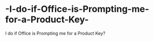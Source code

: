 # -I-do-if-Office-is-Prompting-me-for-a-Product-Key-
 I do if Office is Prompting me for a Product Key?
